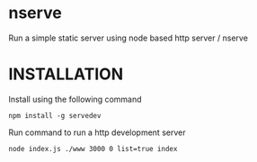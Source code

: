 # nserve
Run a simple static server using node based http server / nserve

# INSTALLATION

Install using the following command

`npm install -g servedev`

Run command to run a http development server

`node index.js ./www 3000 0 list=true index`

<!-- 
`node index.js ./www 3000 secure=false list=true index`

`node index.js ./www 3000 secure=, list=true index`

`node index.js ./www 3000 secure=, list=false index`

`node index.js ./www 3000 secure=/path/to/pvt.key,path/to/pub.crt list={format:'json'} index`

`node index.js ./www 3000 secure=/path/to/pvt.key,path/to/pub.crt list={format:'json'} index`

 -->

